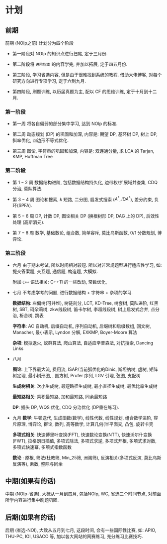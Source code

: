 # 计划

## 前期

前期 (NOIp之前) 计划分为四个阶段

* 第一阶段对 NOIp 的知识点进行扫尾, 定于三月份.

* 第二阶段将 `进阶指南` 的内容学完, 并加以拓展, 定于四五月份.

* 第三阶段, 学习省选内容, 但是由于很难找到系统的教程. 借助大佬博客, 对每个研究方向进行专项学习, 定于六到九月.

* 第四阶段, 刷题训练, 以历届真题为主, 配以 CF 的思维训练, 定于十月到十二月.

### 第一阶段

* 第一周
将各自偏弱的部分集中学习, 达到 NOIp 的标准.

* 第二周
动态规划 (DP) 的巩固和加深, 内容是: 期望 DP, 基环树 DP, 树上 DP, 斜率优化, 四边形不等式优化.

* 第三周
图论, 字符串的巩固和加深, 内容是: 双连通分量,  求 LCA 的 Tarjan, KMP, Huffman Tree

### 第二阶段

* 第 $1-2$ 周
数据结构进阶, 包括数据结构持久化, 边带权/扩展域并查集, CDQ 分治, 莫队算法.

* 第 $3-4$ 周
图论和搜索, $k$ 短路, 二分图, 启发式搜索 ($A^*, IDA^*$), 差分约束, 负环(SPFA).

* 第 $5-6$ 周
DP, 计数 DP, 图论相关 DP (换根树形 DP, DAG 上的 DP), 后效性处理 (高斯消元).

* 第 $7-8$ 周
数学, 基础数论, 组合数, 简单容斥, 莫比乌斯函数, $0/1$ 分数规划, 博弈论.

### 第三阶段

* 六月
  由于期末考试, 所以时间相对较短. 所以对非常规题型进行适应性学习, 如: 提交答案题, 交互题, 通信题, 构造题, 大模拟.

  附加 `C++` 语法相关: C++11 的一些改动, 常数优化, 

* 七月
  不考虑学考的问题, 进行数据结构 + 字符串 + 杂项的学习.

  **数据结构**: 左偏树(可并堆), 树链剖分, LCT, KD-Tree, 树套树, 莫队进阶, 红黑树, SBT, 珂朵莉树, zkw线段树, 笛卡尔树, 李超线段树, 树上启发式合并, 点分治, 析合树, 跳表

  **字符串**: AC 自动机, 后缀自动机, 序列自动机, 后缀树和后缀数组, 回文树, Manacher, 最小表示, Lyndon 分解, EXKMP, Boyer-Moore 算法

  **杂项**: 模拟退火, 蚁群算法, 爬山算法, 自适应辛普森法, 对抗搜索, Dancing Links

* 八月
  
  **图论**: 上下界最大流, 费用流, ISAP/当前弧优化的Dinic, 斯坦纳树, 虚树, 矩阵树定理, 最小树形图, , 圆方树, Prufer 序列, LGV 引理, 弦图, 支配树
  
  **生成树相关**: 次小生成树, 最短路径生成树, 最小直径生成树, 最优比率生成树

  **最短路相关**: 乘积最短路, 加和最短路, 同余最短路
  
  **DP**: 插头 DP, WQS 优化, CDQ 分治优化 (DP重在练习).

* 九月
  **数学**: 牛顿迭代, 生成函数(数学), 线性代数, 线性规划, 组合数学进阶, 容斥原理, 博弈论, 群论, 数列, 高等数学, 计算几何(半平面交, 凸包, 旋转卡壳

  **多项式相关**: 快速傅里叶变换(FFT), 快速数论变换(NTT), 快速沃尔什变换(FWT), 拉格朗日插值, 多项式除法, 多项式求逆, 多项式开根, 多项式求对数, 多项式快速幂, 多项式指数函数

  **数论** : 原根, 筛法(杜教筛, Min_25筛, 洲阁筛), 反演相关(多项式反演, 莫比乌斯反演等), 素数, 整除与同余

## 中期(如果有的话)

中期 (NOIp-省选), 大概从一月到四月, 包括NOIp, WC, 省选三个时间节点, 对前面所学内容进行集中刷题巩固.

## 后期(如果有的话)

后期 (省选-NOI), 大致从五月到七月, 这段时间, 会有一些国际性比赛, 如: APIO, THU-PC, IOI, USACO 等, 加以各大网站的网赛练习, 充分练习比赛技巧.